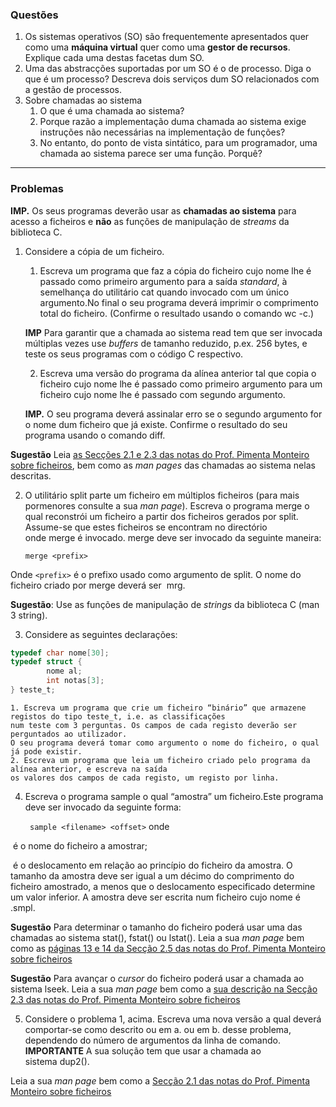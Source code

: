 ### Questões

1. Os sistemas operativos (SO) são frequentemente apresentados quer como uma **máquina virtual** quer como uma **gestor de recursos**. Explique cada uma destas facetas dum SO.
2. Uma das abstracções suportadas por um SO é o de processo. Diga o que é um processo? Descreva dois serviços dum SO relacionados com a gestão de processos.
3. Sobre chamadas ao sistema
    1. O que é uma chamada ao sistema?
    2. Porque razão a implementação duma chamada ao sistema exige instruções não necessárias na implementação de funções?
    3. No entanto, do ponto de vista sintático, para um programador, uma chamada ao sistema parece ser uma função. Porquê?

* * *

### Problemas

**IMP.** Os seus programas deverão usar as **chamadas ao sistema** para acesso a ficheiros e **não** as funções de 
manipulação de _streams_ da biblioteca C.

1. Considere a cópia de um ficheiro.
    1. Escreva um programa que faz a cópia do ficheiro cujo nome lhe é passado como primeiro argumento 
    para a saída _standard_, à semelhança do utilitário cat quando invocado com um único argumento.No final 
    o seu programa deverá imprimir o comprimento total do ficheiro. (Confirme o resultado usando o comando wc -c.) 
    
    **IMP** Para garantir que a chamada ao sistema read tem que ser invocada múltiplas vezes 
    use _buffers_ de tamanho reduzido, p.ex. 256 bytes, e teste os seus programas com o código C respectivo. 
    
    2. Escreva uma versão do programa da alínea anterior tal que copia o ficheiro cujo nome lhe é passado 
    como primeiro argumento para um ficheiro cujo nome lhe é passado com segundo argumento.
    
    **IMP.** O seu programa deverá assinalar erro se o segundo argumento for o nome dum ficheiro que já existe. 
    Confirme o resultado do seu programa usando o comando diff. 
    
    
**Sugestão** Leia [as Secções 2.1 e 2.3 das notas do Prof. Pimenta Monteiro sobre ficheiros](http://web.fe.up.pt/~pfs/aulas/old/so2001/ap/cap2.pdf), bem como as _man pages_ das chamadas ao sistema nelas descritas. 

2. O utilitário split parte um ficheiro em múltiplos ficheiros (para mais pormenores consulte a sua _man page_).
Escreva o programa merge o qual reconstrói um ficheiro a partir dos ficheiros gerados por split. 
Assume-se que estes ficheiros se encontram no directório onde merge é invocado. 
merge deve ser invocado da seguinte maneira: 

       merge <prefix>
 Onde `<prefix>` é o prefixo usado como argumento de split. O nome do ficheiro criado por merge deverá ser 
<prefix>mrg. 


**Sugestão**: Use as funções de manipulação de _strings_ da biblioteca C (man 3 string). 


3. Considere as seguintes declarações:

```c
typedef char nome[30];
typedef struct {
        nome al;
        int notas[3];
} teste_t;
``` 
    1. Escreva um programa que crie um ficheiro “binário” que armazene registos do tipo teste_t, i.e. as classificações 
    num teste com 3 perguntas. Os campos de cada registo deverão ser perguntados ao utilizador.
    O seu programa deverá tomar como argumento o nome do ficheiro, o qual já pode existir.
    2. Escreva um programa que leia um ficheiro criado pelo programa da alínea anterior, e escreva na saída 
    os valores dos campos de cada registo, um registo por linha.
    

4. Escreva o programa sample o qual “amostra” um ficheiro.Este programa deve ser invocado da seguinte forma: 

    ` sample <filename> <offset>`
onde 

<filename> é o nome do ficheiro a amostrar;  

<offset> é o deslocamento em relação ao princípio do ficheiro da amostra. 
O tamanho da amostra deve ser igual a um décimo do comprimento do ficheiro amostrado, 
a menos que o deslocamento especificado determine um valor inferior. A amostra deve ser escrita num ficheiro cujo nome é 
<filename>.smpl. 


**Sugestão** Para determinar o tamanho do ficheiro poderá usar uma das chamadas ao sistema stat(), fstat() ou lstat(). 
Leia a sua _man page_ bem como as [páginas 13 e 14 da Secção 2.5 das notas do Prof. Pimenta Monteiro 
sobre ficheiros](http://web.fe.up.pt/~pfs/aulas/old/so2001/ap/cap2.pdf) 


**Sugestão** Para avançar o _cursor_ do ficheiro poderá usar a chamada ao sistema lseek. 
Leia a sua _man page_ bem como a [sua descrição na Secção 2.3 das notas do Prof. Pimenta Monteiro sobre ficheiros](http://web.fe.up.pt/~pfs/aulas/old/so2001/ap/cap2.pdf) 

5. Considere o problema 1, acima. Escreva uma nova versão a qual deverá comportar-se como descrito ou em a. ou em b.
desse problema, dependendo do número de argumentos da linha de comando.
**IMPORTANTE** A sua solução tem que usar a chamada ao sistema dup2(). 

Leia a sua _man page_ bem como a [Secção 2.1 das notas do Prof. Pimenta Monteiro sobre ficheiros](http://web.fe.up.pt/~pfs/aulas/old/so2001/ap/cap2.pdf)
